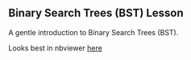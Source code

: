 Binary Search Trees (BST) Lesson
------

A gentle introduction to Binary Search Trees (BST).

Looks best in nbviewer [here](
https://nbviewer.jupyter.org/github/brianspiering/binary_search_trees/blob/main/binary_search_trees.ipynb)